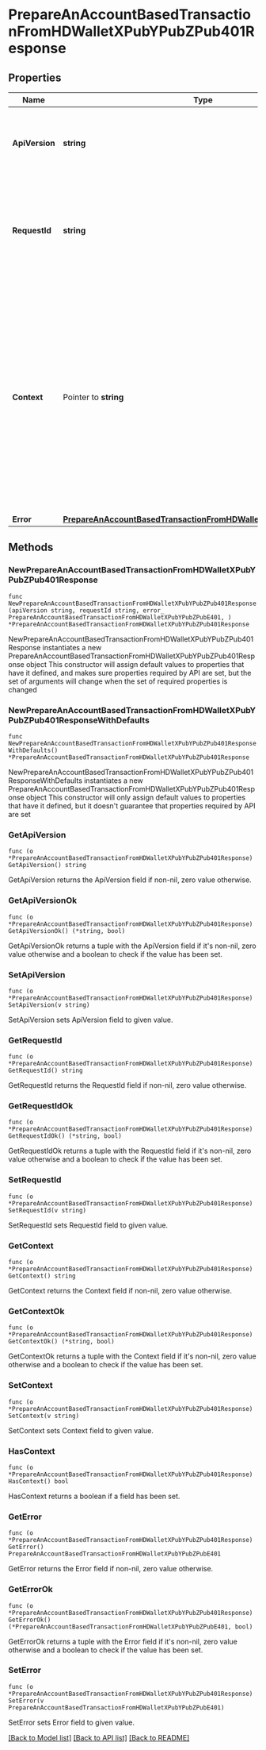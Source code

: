 # PrepareAnAccountBasedTransactionFromHDWalletXPubYPubZPub401Response

## Properties

Name | Type | Description | Notes
------------ | ------------- | ------------- | -------------
**ApiVersion** | **string** | Specifies the version of the API that incorporates this endpoint. | 
**RequestId** | **string** | Defines the ID of the request. The &#x60;requestId&#x60; is generated by Crypto APIs and it&#39;s unique for every request. | 
**Context** | Pointer to **string** | In batch situations the user can use the context to correlate responses with requests. This property is present regardless of whether the response was successful or returned as an error. &#x60;context&#x60; is specified by the user. | [optional] 
**Error** | [**PrepareAnAccountBasedTransactionFromHDWalletXPubYPubZPubE401**](PrepareAnAccountBasedTransactionFromHDWalletXPubYPubZPubE401.md) |  | 

## Methods

### NewPrepareAnAccountBasedTransactionFromHDWalletXPubYPubZPub401Response

`func NewPrepareAnAccountBasedTransactionFromHDWalletXPubYPubZPub401Response(apiVersion string, requestId string, error_ PrepareAnAccountBasedTransactionFromHDWalletXPubYPubZPubE401, ) *PrepareAnAccountBasedTransactionFromHDWalletXPubYPubZPub401Response`

NewPrepareAnAccountBasedTransactionFromHDWalletXPubYPubZPub401Response instantiates a new PrepareAnAccountBasedTransactionFromHDWalletXPubYPubZPub401Response object
This constructor will assign default values to properties that have it defined,
and makes sure properties required by API are set, but the set of arguments
will change when the set of required properties is changed

### NewPrepareAnAccountBasedTransactionFromHDWalletXPubYPubZPub401ResponseWithDefaults

`func NewPrepareAnAccountBasedTransactionFromHDWalletXPubYPubZPub401ResponseWithDefaults() *PrepareAnAccountBasedTransactionFromHDWalletXPubYPubZPub401Response`

NewPrepareAnAccountBasedTransactionFromHDWalletXPubYPubZPub401ResponseWithDefaults instantiates a new PrepareAnAccountBasedTransactionFromHDWalletXPubYPubZPub401Response object
This constructor will only assign default values to properties that have it defined,
but it doesn't guarantee that properties required by API are set

### GetApiVersion

`func (o *PrepareAnAccountBasedTransactionFromHDWalletXPubYPubZPub401Response) GetApiVersion() string`

GetApiVersion returns the ApiVersion field if non-nil, zero value otherwise.

### GetApiVersionOk

`func (o *PrepareAnAccountBasedTransactionFromHDWalletXPubYPubZPub401Response) GetApiVersionOk() (*string, bool)`

GetApiVersionOk returns a tuple with the ApiVersion field if it's non-nil, zero value otherwise
and a boolean to check if the value has been set.

### SetApiVersion

`func (o *PrepareAnAccountBasedTransactionFromHDWalletXPubYPubZPub401Response) SetApiVersion(v string)`

SetApiVersion sets ApiVersion field to given value.


### GetRequestId

`func (o *PrepareAnAccountBasedTransactionFromHDWalletXPubYPubZPub401Response) GetRequestId() string`

GetRequestId returns the RequestId field if non-nil, zero value otherwise.

### GetRequestIdOk

`func (o *PrepareAnAccountBasedTransactionFromHDWalletXPubYPubZPub401Response) GetRequestIdOk() (*string, bool)`

GetRequestIdOk returns a tuple with the RequestId field if it's non-nil, zero value otherwise
and a boolean to check if the value has been set.

### SetRequestId

`func (o *PrepareAnAccountBasedTransactionFromHDWalletXPubYPubZPub401Response) SetRequestId(v string)`

SetRequestId sets RequestId field to given value.


### GetContext

`func (o *PrepareAnAccountBasedTransactionFromHDWalletXPubYPubZPub401Response) GetContext() string`

GetContext returns the Context field if non-nil, zero value otherwise.

### GetContextOk

`func (o *PrepareAnAccountBasedTransactionFromHDWalletXPubYPubZPub401Response) GetContextOk() (*string, bool)`

GetContextOk returns a tuple with the Context field if it's non-nil, zero value otherwise
and a boolean to check if the value has been set.

### SetContext

`func (o *PrepareAnAccountBasedTransactionFromHDWalletXPubYPubZPub401Response) SetContext(v string)`

SetContext sets Context field to given value.

### HasContext

`func (o *PrepareAnAccountBasedTransactionFromHDWalletXPubYPubZPub401Response) HasContext() bool`

HasContext returns a boolean if a field has been set.

### GetError

`func (o *PrepareAnAccountBasedTransactionFromHDWalletXPubYPubZPub401Response) GetError() PrepareAnAccountBasedTransactionFromHDWalletXPubYPubZPubE401`

GetError returns the Error field if non-nil, zero value otherwise.

### GetErrorOk

`func (o *PrepareAnAccountBasedTransactionFromHDWalletXPubYPubZPub401Response) GetErrorOk() (*PrepareAnAccountBasedTransactionFromHDWalletXPubYPubZPubE401, bool)`

GetErrorOk returns a tuple with the Error field if it's non-nil, zero value otherwise
and a boolean to check if the value has been set.

### SetError

`func (o *PrepareAnAccountBasedTransactionFromHDWalletXPubYPubZPub401Response) SetError(v PrepareAnAccountBasedTransactionFromHDWalletXPubYPubZPubE401)`

SetError sets Error field to given value.



[[Back to Model list]](../README.md#documentation-for-models) [[Back to API list]](../README.md#documentation-for-api-endpoints) [[Back to README]](../README.md)


